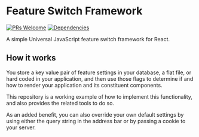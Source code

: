 # Feature Switch Framework

[![PRs Welcome](https://img.shields.io/badge/PRs-welcome-brightgreen.svg?style=flat-square)](http://makeapullrequest.com)
[![Dependencies](https://david-dm.org/jpreecedev/feature-switch-framework.svg)](https://david-dm.org/jpreecedev/feature-switch-framework)

A simple Universal JavaScript feature switch framework for React.

## How it works
You store a key value pair of feature settings in your database, a flat file, or hard coded in your application, and then use those flags to determine if and how to render your application and its constituent components.

This repository is a working example of how to implement this functionality, and also provides the related tools to do so.

As an added benefit, you can also override your own default settings by using either the query string in the address bar or by passing a cookie to your server.

